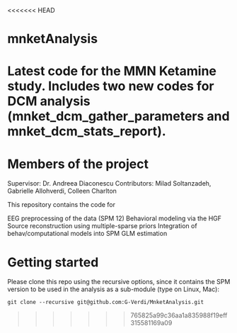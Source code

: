 <<<<<<< HEAD
# mnketAnalysis
 Latest code for the MMN Ketamine study. Includes two new codes for DCM analysis (mnket_dcm_gather_parameters and mnket_dcm_stats_report).
=======
# Members of the project
Supervisor: Dr. Andreea Diaconescu 
Contributors: Milad Soltanzadeh, Gabrielle Allohverdi, Colleen Charlton


This repository contains the code for

EEG preprocessing of the data (SPM 12)
Behavioral modeling via the HGF
Source reconstruction using multiple-sparse priors
Integration of behav/computational models into SPM GLM estimation


# Getting started 
Please clone this repo using the recursive options, since it contains the SPM version to be used in the analysis as a sub-module (type on Linux, Mac):

`git clone --recursive git@github.com:G-Verdi/MnketAnalysis.git`


>>>>>>> 765825a99c36aa1a835988f19eff315581169a09

